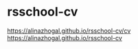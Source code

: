 # rsschool-cv

https://alinazhogal.github.io/rsschool-cv/cv
https://alinazhogal.github.io/rsschool-cv
